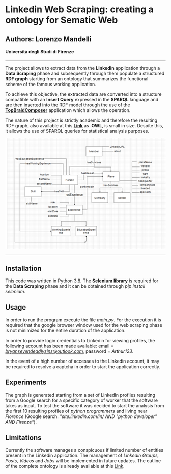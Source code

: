 # Linkedin Web Scraping: creating a ontology for Sematic Web 
## Authors: Lorenzo Mandelli
#### Università degli Studi di Firenze

---

The project allows to extract data from the __Linkedin__ application through a __Data Scraping__ phase and subsequently through them populate a structured __RDF graph__ starting from an ontology that summarizes the functional scheme of the famous working application.

To achieve this objective, the extracted data are converted into a structure compatible with an __Insert Query__ expressed in the __SPARQL__ language and are then inserted into the RDF model through the use of the [__TopBraidComposer__](https://www.topquadrant.com/products/topbraid-composer/ "TopBraidComposer") application which allows the operation.

The nature of this project is strictly academic and therefore the resulting RDF graph, also available at this [__Link__](http://lorenzomwebsite.altervista.org/DW/linkedin.owl "OWL file") as __.OWL__, is small in size. Despite this, it allows the use of SPARQL queries for statistical analysis purposes.

![Ontology Schema](images/OntSchema.png "Ontology schema")

---

## Installation

This code was written in Python 3.8. The [__Selenium library__](https://www.selenium.dev/ "Selenium library") is required for the __Data Scraping__ phase and it can be obtained through *pip install selenium*.

## Usage

In order to run the program execute the file *main.py*. 
For the execution it is required that the google browser window used for the web scraping phase is not minimized for the entire duration of the application.

In order to provide login credentials to Linkedin for viewing profiles, the following account has been made available: email = *bryansevendeadlysins@outlook.com*, password = *Arthur123*.

In the event of a high number of accesses to the Linkedin account, it may be required to resolve a captcha in order to start the application correctly.

## Experiments

The graph is generated starting from a set of LinkedIn profiles resulting from a Google search for a specific category of worker that the software takes as input. To test the software it was decided to start the analysis from the first 10 resulting profiles of *python programmers* and living near *Florence* (Google search: *"site:linkedin.com/in/ AND "python developer" AND Firenze"*). 

## Limitations

Currently the software manages a conspicuous if limited number of entities present in the Linkedin application. The management of *Linkedin Groups, Posts, Videos* and *Jobs* will be implemented in future updates. The outline of the complete ontology is already available at this [Link](https://github.com/divanoLetto/LinkedinRDF/blob/main/images/DisegnoAdv.pdf "Schema avanzato").
